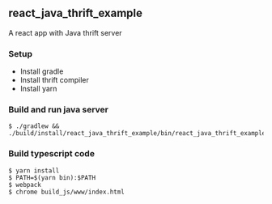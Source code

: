 ## react_java_thrift_example
A react app with Java thrift server

### Setup
- Install gradle
- Install thrift compiler
- Install yarn

### Build and run java server
```
$ ./gradlew && ./build/install/react_java_thrift_example/bin/react_java_thrift_example
```

### Build typescript code
```
$ yarn install
$ PATH=$(yarn bin):$PATH
$ webpack
$ chrome build_js/www/index.html
```